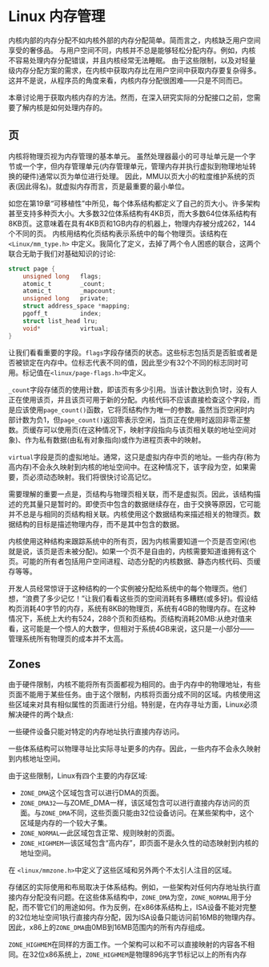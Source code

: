 # Linux 内存管理

内核内部的内存分配不如内核外部的内存分配简单。简而言之，内核缺乏用户空间享受的奢侈品。
与用户空间不同，内核并不总是能够轻松分配内存。例如，内核不容易处理内存分配错误，并且内核经常无法睡眠。
由于这些限制，以及对轻量级内存分配方案的需求，在内核中获取内存比在用户空间中获取内存要复杂得多。这并不是说，从程序员的角度来看，内核内存分配很困难——只是不同而已。

本章讨论用于获取内核内存的方法。然而，在深入研究实际的分配接口之前，您需要了解内核是如何处理内存的。

## 页

内核将物理页视为内存管理的基本单元。
虽然处理器最小的可寻址单元是一个字节或一个字，但内存管理单元(内存管理单元，管理内存并执行虚拟到物理地址转换的硬件)通常以页为单位进行处理。
因此，MMU以页大小的粒度维护系统的页表(因此得名)。就虚拟内存而言，页是最重要的最小单位。

如您在第19章“可移植性”中所见，每个体系结构都定义了自己的页大小。许多架构甚至支持多种页大小。大多数32位体系结构有4KB页，而大多数64位体系结构有8KB页。这意味着在具有4KB页和1GB内存的机器上，物理内存被分成262，144个不同的页。
内核用结构化页结构表示系统中的每个物理页。该结构在 `<Linux/mm_type.h>` 中定义。我简化了定义，去掉了两个令人困惑的联合，这两个联合无助于我们对基础知识的讨论:

```c
struct page {
    unsigned long   flags;
    atomic_t        _count;
    atomic_t        _mapcount;
    unsigned long   private;
    struct address_space *mapping;
    pgoff_t         index;
    struct list_head lru;
    void*           virtual;
}
```

让我们看看重要的字段。`flags`字段存储页的状态。这些标志包括页是否脏或者是否被锁定在内存中。位标志代表不同的值，因此至少有32个不同的标志同时可用。标记值在`<linux/page-flags.h>`中定义。

`_count`字段存储页的使用计数，即该页有多少引用。当该计数达到负1时，没有人正在使用该页，并且该页可用于新的分配。内核代码不应该直接检查这个字段，而是应该使用`page_count()`函数，它将页结构作为唯一的参数。虽然当页空闲时内部计数为负1，但`page_count()`返回零表示空闲，当页正在使用时返回非零正整数。页缓存可以使用页(在这种情况下，映射字段指向与该页相关联的地址空间对象)、作为私有数据(由私有对象指向)或作为进程页表中的映射。

`virtual`字段是页的虚拟地址。通常，这只是虚拟内存中页的地址。一些内存(称为高内存)不会永久映射到内核的地址空间中。在这种情况下，该字段为空，如果需要，页必须动态映射。我们将很快讨论高记忆。

需要理解的重要一点是，页结构与物理页相关联，而不是虚拟页。因此，该结构描述的充其量只是暂时的。即使页中包含的数据继续存在，由于交换等原因，它可能并不总是与相同的页结构相关联。内核使用这个数据结构来描述相关的物理页。数据结构的目标是描述物理内存，而不是其中包含的数据。

内核使用这种结构来跟踪系统中的所有页，因为内核需要知道一个页是否空闲(也就是说，该页是否未被分配)。如果一个页不是自由的，内核需要知道谁拥有这个页。可能的所有者包括用户空间进程、动态分配的内核数据、静态内核代码、页缓存等等。

开发人员经常惊讶于这种结构的一个实例被分配给系统中的每个物理页。他们想，“浪费了多少记忆！”让我们看看这些页的空间消耗有多糟糕(或多好)。假设结构页消耗40字节的内存，系统有8KB的物理页，系统有4GB的物理内存。在这种情况下，系统上大约有524，288个页和页结构。页结构消耗20MB:从绝对值来看，这可能是一个惊人的大数字，但相对于系统4GB来说，这只是一小部分——管理系统所有物理页的成本并不太高。

## Zones

由于硬件限制，内核不能将所有页面都视为相同的。由于内存中的物理地址，有些页面不能用于某些任务。由于这个限制，内核将页面分成不同的区域。内核使用这些区域来对具有相似属性的页面进行分组。特别是，在内存寻址方面，Linux必须解决硬件的两个缺点:

一些硬件设备只能对特定的内存地址执行直接内存访问。

一些体系结构可以物理寻址比实际寻址更多的内存。因此，一些内存不会永久映射到内核地址空间。

由于这些限制，Linux有四个主要的内存区域:

- `ZONE_DMA`这个区域包含可以进行DMA的页面。
- `ZONE_DMA32`—与ZOME_DMA一样，该区域包含可以进行直接内存访问的页面。与`ZONE_DMA`不同，这些页面只能由32位设备访问。在某些架构中，这个区域是内存的一个较大子集。
- `ZONE_NORMAL`—此区域包含正常、规则映射的页面。
- `ZONE_HIGHMEM`—该区域包含“高内存”，即页面不是永久性的动态映射到内核的地址空间。

在 `<linux/mmzone.h>`中定义了这些区域和另外两个不太引人注目的区域。

存储区的实际使用和布局取决于体系结构。例如，一些架构对任何内存地址执行直接内存分配没有问题。在这些体系结构中，`ZONE_DMA`为空，`ZONE_NORMAL`用于分配，而不管它们的用途如何。作为反例，在x86体系结构上，ISA设备不能对完整的32位地址空间1执行直接内存分配，因为ISA设备只能访问前16MB的物理内存。因此，x86上的`ZONE_DMA`由0MB到16MB范围内的所有内存组成。

`ZONE_HIGHMEM`在同样的方面工作。一个架构可以和不可以直接映射的内容各不相同。在32位x86系统上，`ZONE_HIGHMEM`是物理896兆字节标记以上的所有内存


